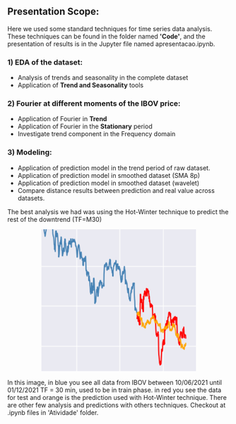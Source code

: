 ## Presentation Scope:
Here we used some standard techniques for time series data analysis. These techniques can be found in the folder named **'Code'**, and the presentation of results is in the Jupyter file named apresentacao.ipynb.

### 1) EDA of the dataset:
- Analysis of trends and seasonality in the complete dataset
- Application of **Trend and Seasonality** tools

### 2) Fourier at different moments of the IBOV price:
- Application of Fourier in **Trend**
- Application of Fourier in the **Stationary** period
- Investigate trend component in the Frequency domain

### 3) Modeling:
- Application of prediction model in the trend period of raw dataset.
- Application of prediction model in smoothed dataset (SMA 8p)
- Application of prediction model in smoothed dataset (wavelet)
- Compare distance results between prediction and real value across datasets.

The best analysis we had was using the Hot-Winter technique to predict
the rest of the downtrend (TF=M30)

<div align="center">
  <img alt="Ibov-30min-timeframe" src="media/ibov_prediction.png" width="350" height="320">
 </div>

In this image, in blue you see all data from IBOV between 10/06/2021 until 01/12/2021 TF = 30 min, used to be in train phase.
in red you see the data for test and orange is the prediction used with Hot-Winter technique.
There are other few analysis and predictions with others techniques. Checkout at .ipynb files in 'Atividade' folder.
